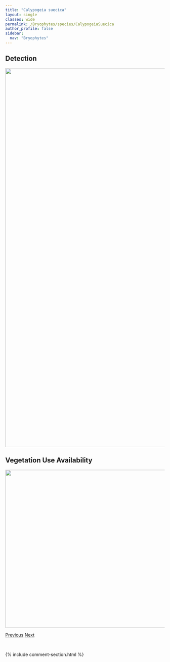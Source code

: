 ```yaml
---
title: "Calypogeia suecica"
layout: single
classes: wide
permalink: /Bryophytes/species/CalypogeiaSuecica
author_profile: false
sidebar:
  nav: "Bryophytes"
---
```


<h2>Detection</h2>

<a href="https://drive.google.com/uc?export=view&id=1Ic_WgdVSx4rJLbf3lLFjGoRJtOpr-JOv">
<img src="https://drive.google.com/uc?export=view&id=1Ic_WgdVSx4rJLbf3lLFjGoRJtOpr-JOv" height = "1200" width = "800">
</a>


<h2>Vegetation Use Availability</h2>

<a href="https://drive.google.com/uc?export=view&id=1ztl43JrXXr_PwY-DfqFZOAW1NqPpMuzj">
<img src="https://drive.google.com/uc?export=view&id=1ztl43JrXXr_PwY-DfqFZOAW1NqPpMuzj" height = "500" width = "1000">
</a>


<a href="/DevelopmentWebsite/Bryophytes/species/CalypogeiaSphagnicola" class="pagination--pager" title="Calypogeia sphagnicola">Previous</a> <a href="/DevelopmentWebsite/Bryophytes/species/CampyliadelphusChrysophyllus" class="pagination--pager" title="Campyliadelphus chrysophyllus">Next</a>

<p>&nbsp;</p>

{% include comment-section.html %}

